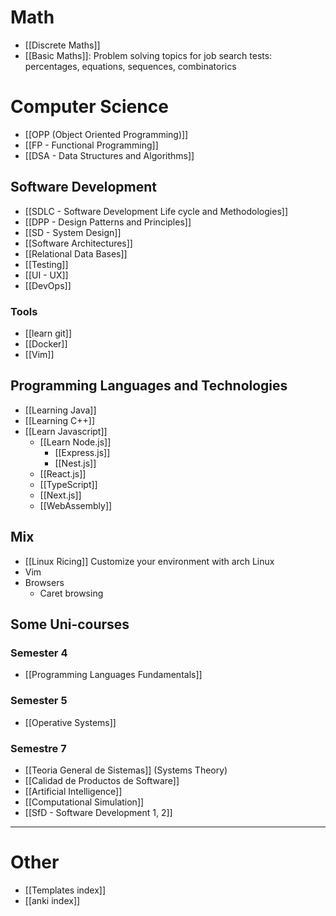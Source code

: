 # Math
+ [[Discrete Maths]]
+ [[Basic Maths]]: Problem solving topics for job search tests: percentages, equations, sequences, combinatorics
# Computer Science
+ [[OPP (Object Oriented Programming)]]
+ [[FP - Functional Programming]]
+ [[DSA - Data Structures and Algorithms]]
## Software Development
+ [[SDLC - Software Development Life cycle and Methodologies]]
+ [[DPP - Design Patterns and Principles]]
+ [[SD - System Design]]
+ [[Software Architectures]]
+ [[Relational Data Bases]]
+ [[Testing]]
+ [[UI - UX]]
+ [[DevOps]]
### Tools
+ [[learn git]]
+ [[Docker]]
+ [[Vim]]
## Programming Languages and Technologies
+ [[Learning Java]]
+ [[Learning C++]]
+ [[Learn Javascript]]
	+ [[Learn Node.js]]
		+ [[Express.js]]
		+ [[Nest.js]]
	+ [[React.js]]
	+ [[TypeScript]]
	+ [[Next.js]]
	+ [[WebAssembly]]

## Mix

+ [[Linux Ricing]] Customize your environment with arch Linux
+ Vim
+ Browsers
	+ Caret browsing
## Some Uni-courses
### Semester 4
+ [[Programming Languages Fundamentals]]
### Semester 5
+ [[Operative Systems]]
### Semestre 7
+ [[Teoria General de Sistemas]] (Systems Theory)
+ [[Calidad de Productos de Software]]
+ [[Artificial Intelligence]]
+ [[Computational Simulation]]
+ [[SfD - Software Development 1, 2]]
---
# Other
+  [[Templates index]]
+ [[anki index]]
